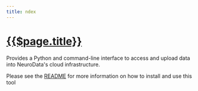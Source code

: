 ```yaml
---
title: ndex
---
```


# [{{$page.title}}](https://github.com/neurodata/ndex)

Provides a Python and command-line interface to access and upload data into NeuroData's cloud infrastructure.

Please see the [README](https://github.com/neurodata/ndex/blob/master/README.md) for more information on how to install and use this tool